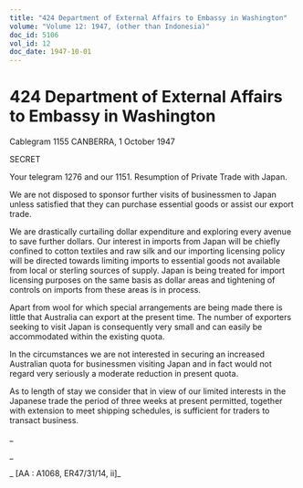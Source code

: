 ```yaml
---
title: "424 Department of External Affairs to Embassy in Washington"
volume: "Volume 12: 1947, (other than Indonesia)"
doc_id: 5106
vol_id: 12
doc_date: 1947-10-01
---
```


# 424 Department of External Affairs to Embassy in Washington

Cablegram 1155 CANBERRA, 1 October 1947

SECRET

Your telegram 1276 and our 1151. Resumption of Private Trade with Japan.

We are not disposed to sponsor further visits of businessmen to Japan unless satisfied that they can purchase essential goods or assist our export trade.

We are drastically curtailing dollar expenditure and exploring every avenue to save further dollars. Our interest in imports from Japan will be chiefly confined to cotton textiles and raw silk and our importing licensing policy will be directed towards limiting imports to essential goods not available from local or sterling sources of supply. Japan is being treated for import licensing purposes on the same basis as dollar areas and tightening of controls on imports from these areas is in process.

Apart from wool for which special arrangements are being made there is little that Australia can export at the present time. The number of exporters seeking to visit Japan is consequently very small and can easily be accommodated within the existing quota.

In the circumstances we are not interested in securing an increased Australian quota for businessmen visiting Japan and in fact would not regard very seriously a moderate reduction in present quota.

As to length of stay we consider that in view of our limited interests in the Japanese trade the period of three weeks at present permitted, together with extension to meet shipping schedules, is sufficient for traders to transact business.

_

_

_ [AA : A1068, ER47/31/14, ii]_
